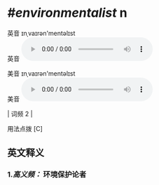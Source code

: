 # ***\#environmentalist*** n
英音 ɪnˌvaɪrən'mentəlɪst  
英音
<audio src="./media/environmentalist-B.aac" controls="controls"></audio>

美音 ɪnˌvaɪrən'mentəlɪst  
美音
<audio src="./media/environmentalist.aac" controls="controls"></audio>



| 词频 2 |  

用法点拨  [C] 

英文释义
---
### 1.*高义频：* **环境保护论者**  


